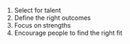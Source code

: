 1. Select for talent
2. Define the right outcomes
3. Focus on strengths
4. Encourage people to find the right fit
